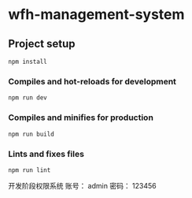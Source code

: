 # wfh-management-system

## Project setup
```
npm install
```

### Compiles and hot-reloads for development
```
npm run dev
```

### Compiles and minifies for production
```
npm run build
```

### Lints and fixes files
```
npm run lint
```
开发阶段权限系统
   账号： admin
   密码： 123456
